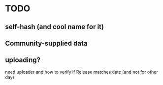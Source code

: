 # TODO

## self-hash (and cool name for it) 

## Community-supplied data

## uploading?
need uploader and how to verify if Release matches date (and not for other day)
